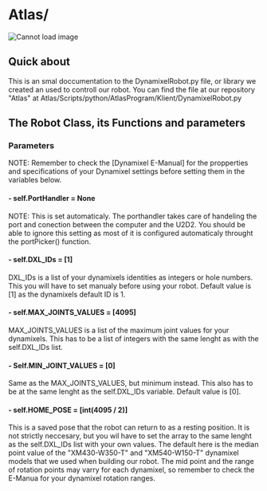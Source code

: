 # Atlas/

![Cannot load image](https://raw.githubusercontent.com/HVLrobotics/project-reporting-example/9f3fef09243d8dec53e37df6c821e7fd0ef71b9e/%E2%80%ABimages/logo.png)

## Quick about

This is an smal doccumentation to the DynamixelRobot.py file, or library we created an used to controll our robot. 
You can find the file at our repository "Atlas" at Atlas/Scripts/python/AtlasProgram/Klient/DynamixelRobot.py

## The Robot Class, its Functions and parameters

### Parameters

NOTE: Remember to check the [Dynamixel E-Manual] for the propperties and specifications of your Dynamixel settings before setting them
in the variables below.

#### - self.PortHandler = None

NOTE: This is set automaticaly.
The porthandler takes care of handeling the port and conection between the computer and the U2D2.
You should be able to ignore this setting as most of it is configured automaticaly throught the portPicker() function.

#### - self.DXL_IDs = [1]

DXL_IDs is a list of your dynamixels identities as integers or hole numbers. This you will have to set manualy before using your robot.
Default value is [1] as the dynamixels default ID is 1.

#### - self.MAX_JOINTS_VALUES = [4095]

MAX_JOINTS_VALUES is a list of the maximum joint values for your dynamixels. 
This has to be a list of integers with the same lenght as with the self.DXL_IDs list.

#### - Self.MIN_JOINT_VALUES = [0]

Same as the MAX_JOINTS_VALUES, but minimum instead. This also has to be at the same lenght as the self.DXL_IDs variable.
Default value is [0].

#### - self.HOME_POSE = [int(4095 / 2)]

This is a saved pose that the robot can return to as a resting position. It is not strictly neccesary, but you wil have to set the array to the same lenght as the
self.DXL_IDs list with your own values. The default here is the median point value of the "XM430-W350-T" and "XM540-W150-T" dynamixel models that we used when building our robot.
The mid point and the range of rotation points may varry for each dynamixel, so remember to check the E-Manua for your dynamixel rotation ranges.
